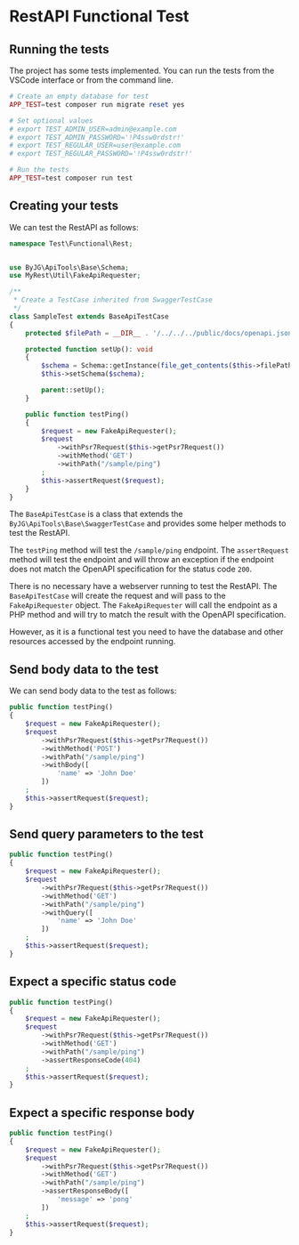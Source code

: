 # RestAPI Functional Test

## Running the tests

The project has some tests implemented. You can run the tests from the VSCode interface or from the command line.

```php
# Create an empty database for test
APP_TEST=test composer run migrate reset yes

# Set optional values
# export TEST_ADMIN_USER=admin@example.com
# export TEST_ADMIN_PASSWORD='!P4ssw0rdstr!'
# export TEST_REGULAR_USER=user@example.com
# export TEST_REGULAR_PASSWORD='!P4ssw0rdstr!'

# Run the tests
APP_TEST=test composer run test
```

## Creating your tests

We can test the RestAPI as follows:

```php
namespace Test\Functional\Rest;


use ByJG\ApiTools\Base\Schema;
use MyRest\Util\FakeApiRequester;

/**
 * Create a TestCase inherited from SwaggerTestCase
 */
class SampleTest extends BaseApiTestCase
{
    protected $filePath = __DIR__ . '/../../../public/docs/openapi.json';

    protected function setUp(): void
    {
        $schema = Schema::getInstance(file_get_contents($this->filePath));
        $this->setSchema($schema);

        parent::setUp();
    }

    public function testPing()
    {
        $request = new FakeApiRequester();
        $request
            ->withPsr7Request($this->getPsr7Request())
            ->withMethod('GET')
            ->withPath("/sample/ping")
        ;
        $this->assertRequest($request);
    }
}
```

The `BaseApiTestCase` is a class that extends the `ByJG\ApiTools\Base\SwaggerTestCase` and provides some helper methods to test the RestAPI.

The `testPing` method will test the `/sample/ping` endpoint. The `assertRequest` method will test the endpoint and will throw an exception if the endpoint does not match the OpenAPI specification for the status code `200`.

There is no necessary have a webserver running to test the RestAPI. The `BaseApiTestCase` will create the request and will pass to the `FakeApiRequester` object. The `FakeApiRequester` will call the endpoint as a PHP method and will try to match the result with the OpenAPI specification.

However, as it is a functional test you need to have the database and other resources accessed by the endpoint running.

## Send body data to the test

We can send body data to the test as follows:

```php
public function testPing()
{
    $request = new FakeApiRequester();
    $request
        ->withPsr7Request($this->getPsr7Request())
        ->withMethod('POST')
        ->withPath("/sample/ping")
        ->withBody([
            'name' => 'John Doe'
        ])
    ;
    $this->assertRequest($request);
}
```

## Send query parameters to the test

```php
public function testPing()
{
    $request = new FakeApiRequester();
    $request
        ->withPsr7Request($this->getPsr7Request())
        ->withMethod('GET')
        ->withPath("/sample/ping")
        ->withQuery([
            'name' => 'John Doe'
        ])
    ;
    $this->assertRequest($request);
}
```

## Expect a specific status code

```php
public function testPing()
{
    $request = new FakeApiRequester();
    $request
        ->withPsr7Request($this->getPsr7Request())
        ->withMethod('GET')
        ->withPath("/sample/ping")
        ->assertResponseCode(404)
    ;
    $this->assertRequest($request);
}
```

## Expect a specific response body

```php
public function testPing()
{
    $request = new FakeApiRequester();
    $request
        ->withPsr7Request($this->getPsr7Request())
        ->withMethod('GET')
        ->withPath("/sample/ping")
        ->assertResponseBody([
            'message' => 'pong'
        ])
    ;
    $this->assertRequest($request);
}
```
